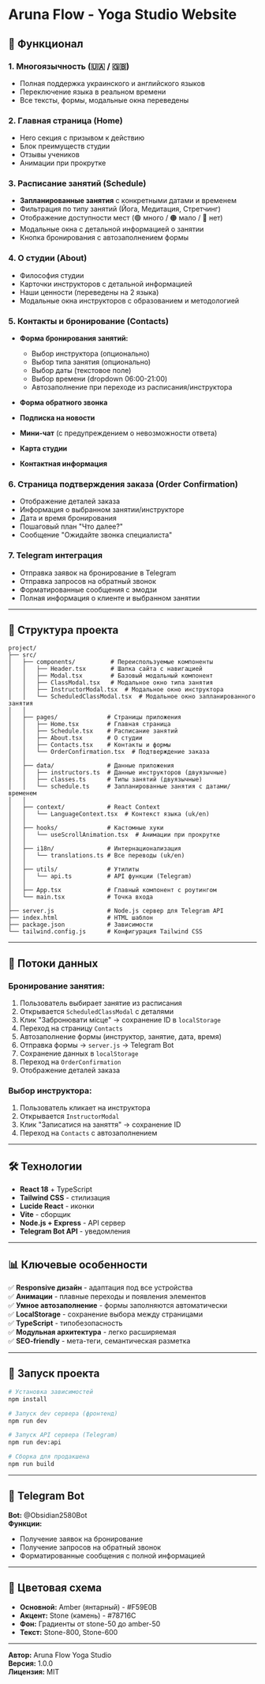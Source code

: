 # Aruna Flow - Yoga Studio Website

## 🎯 Функционал

### 1. **Многоязычность (🇺🇦 / 🇬🇧)**
- Полная поддержка украинского и английского языков
- Переключение языка в реальном времени
- Все тексты, формы, модальные окна переведены

### 2. **Главная страница (Home)**
- Hero секция с призывом к действию
- Блок преимуществ студии
- Отзывы учеников
- Анимации при прокрутке

### 3. **Расписание занятий (Schedule)**
- **Запланированные занятия** с конкретными датами и временем
- Фильтрация по типу занятий (Йога, Медитация, Стретчинг)
- Отображение доступности мест (🟢 много / 🟠 мало / 🔴 нет)
- Модальные окна с детальной информацией о занятии
- Кнопка бронирования с автозаполнением формы

### 4. **О студии (About)**
- Философия студии
- Карточки инструкторов с детальной информацией
- Наши ценности (переведены на 2 языка)
- Модальные окна инструкторов с образованием и методологией

### 5. **Контакты и бронирование (Contacts)**
- **Форма бронирования занятий:**
  - Выбор инструктора (опционально)
  - Выбор типа занятия (опционально)
  - Выбор даты (текстовое поле)
  - Выбор времени (dropdown 06:00-21:00)
  - Автозаполнение при переходе из расписания/инструктора
  
- **Форма обратного звонка**
- **Подписка на новости**
- **Мини-чат** (с предупреждением о невозможности ответа)
- **Карта студии**
- **Контактная информация**

### 6. **Страница подтверждения заказа (Order Confirmation)**
- Отображение деталей заказа
- Информация о выбранном занятии/инструкторе
- Дата и время бронирования
- Пошаговый план "Что далее?"
- Сообщение "Ожидайте звонка специалиста"

### 7. **Telegram интеграция**
- Отправка заявок на бронирование в Telegram
- Отправка запросов на обратный звонок
- Форматированные сообщения с эмодзи
- Полная информация о клиенте и выбранном занятии

---

## 📁 Структура проекта

```
project/
├── src/
│   ├── components/          # Переиспользуемые компоненты
│   │   ├── Header.tsx       # Шапка сайта с навигацией
│   │   ├── Modal.tsx        # Базовый модальный компонент
│   │   ├── ClassModal.tsx   # Модальное окно типа занятия
│   │   ├── InstructorModal.tsx  # Модальное окно инструктора
│   │   └── ScheduledClassModal.tsx  # Модальное окно запланированного занятия
│   │
│   ├── pages/              # Страницы приложения
│   │   ├── Home.tsx        # Главная страница
│   │   ├── Schedule.tsx    # Расписание занятий
│   │   ├── About.tsx       # О студии
│   │   ├── Contacts.tsx    # Контакты и формы
│   │   └── OrderConfirmation.tsx  # Подтверждение заказа
│   │
│   ├── data/               # Данные приложения
│   │   ├── instructors.ts  # Данные инструкторов (двуязычные)
│   │   ├── classes.ts      # Типы занятий (двуязычные)
│   │   └── schedule.ts     # Запланированные занятия с датами/временем
│   │
│   ├── context/            # React Context
│   │   └── LanguageContext.tsx  # Контекст языка (uk/en)
│   │
│   ├── hooks/              # Кастомные хуки
│   │   └── useScrollAnimation.tsx  # Анимации при прокрутке
│   │
│   ├── i18n/               # Интернационализация
│   │   └── translations.ts # Все переводы (uk/en)
│   │
│   ├── utils/              # Утилиты
│   │   └── api.ts          # API функции (Telegram)
│   │
│   ├── App.tsx             # Главный компонент с роутингом
│   └── main.tsx            # Точка входа
│
├── server.js               # Node.js сервер для Telegram API
├── index.html              # HTML шаблон
├── package.json            # Зависимости
└── tailwind.config.js      # Конфигурация Tailwind CSS
```

---

## 🔄 Потоки данных

### **Бронирование занятия:**
1. Пользователь выбирает занятие из расписания
2. Открывается `ScheduledClassModal` с деталями
3. Клик "Забронювати місце" → сохранение ID в `localStorage`
4. Переход на страницу `Contacts`
5. Автозаполнение формы (инструктор, занятие, дата, время)
6. Отправка формы → `server.js` → Telegram Bot
7. Сохранение данных в `localStorage`
8. Переход на `OrderConfirmation`
9. Отображение деталей заказа

### **Выбор инструктора:**
1. Пользователь кликает на инструктора
2. Открывается `InstructorModal`
3. Клик "Записатися на заняття" → сохранение ID
4. Переход на `Contacts` с автозаполнением

---

## 🛠 Технологии

- **React 18** + TypeScript
- **Tailwind CSS** - стилизация
- **Lucide React** - иконки
- **Vite** - сборщик
- **Node.js + Express** - API сервер
- **Telegram Bot API** - уведомления

---

## 📊 Ключевые особенности

✅ **Responsive дизайн** - адаптация под все устройства  
✅ **Анимации** - плавные переходы и появления элементов  
✅ **Умное автозаполнение** - формы заполняются автоматически  
✅ **LocalStorage** - сохранение выбора между страницами  
✅ **TypeScript** - типобезопасность  
✅ **Модульная архитектура** - легко расширяемая  
✅ **SEO-friendly** - мета-теги, семантическая разметка  

---

## 🚀 Запуск проекта

```bash
# Установка зависимостей
npm install

# Запуск dev сервера (фронтенд)
npm run dev

# Запуск API сервера (Telegram)
npm run dev:api

# Сборка для продакшена
npm run build
```

---

## 📱 Telegram Bot

**Bot:** @Obsidian2580Bot  
**Функции:**
- Получение заявок на бронирование
- Получение запросов на обратный звонок
- Форматированные сообщения с полной информацией

---

## 🎨 Цветовая схема

- **Основной:** Amber (янтарный) - #F59E0B
- **Акцент:** Stone (камень) - #78716C
- **Фон:** Градиенты от stone-50 до amber-50
- **Текст:** Stone-800, Stone-600

---

**Автор:** Aruna Flow Yoga Studio  
**Версия:** 1.0.0  
**Лицензия:** MIT
